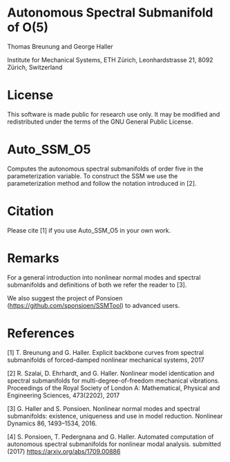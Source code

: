 # Autonomous Spectral Submanifold of O(5)
Thomas Breunung and George Haller

Institute for Mechanical Systems, ETH Zürich, Leonhardstrasse 21, 8092 Zürich, Switzerland

# License 
This software is made public for research use only. It may be modified and redistributed under the terms of the GNU General Public License.

# Auto_SSM_O5

Computes the autonomous spectral submanifolds of order five in the parameterization variable. To construct the SSM we use the parameterization method and follow the notation introduced in [2].

# Citation
Please cite [1] if you use Auto_SSM_O5 in your own work.

# Remarks 
For a general introduction into nonlinear normal modes and spectral submanifolds and definitions of both we refer the reader to [3]. 

We also suggest the project of Ponsioen  (https://github.com/sponsioen/SSMTool) to advanced users.

# References

[1] T. Breunung and G. Haller. Explicit backbone curves from spectral submanifolds of forced-damped nonlinear mechanical systems, 2017 

[2] R. Szalai, D. Ehrhardt, and G. Haller. Nonlinear model identication and spectral submanifolds for multi-degree-of-freedom mechanical vibrations. Proceedings of the Royal Society of London A: Mathematical, Physical and Engineering Sciences, 473(2202), 2017

[3] G. Haller and S. Ponsioen. Nonlinear normal modes and spectral submanifolds: existence, uniqueness and use in model reduction. Nonlinear Dynamics 86, 1493–1534, 2016.

[4] S. Ponsioen, T. Pedergnana and G. Haller. Automated computation of autonomous spectral submanifolds for nonlinear modal analysis. submitted (2017) https://arxiv.org/abs/1709.00886
